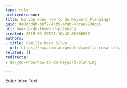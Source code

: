 ```yaml
---
type: rule
archivedreason: 
title: Do you know how to do Keyword Planning?
guid: de0dcd4b-b8f2-45d5-afab-4bcae779dda5
uri: how-to-do-keyword-planning
created: 2019-03-26T21:10:42.0000000Z
authors:
- title: Camilla Rosa Silva
  url: https://ssw.com.au/people/camilla-rosa-silva
related: []
redirects:
- do-you-know-how-to-do-keyword-planning

---
```



Enter Intro Text
<br><excerpt class='endintro'></excerpt><br>



